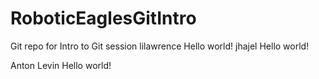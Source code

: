 # RoboticEaglesGitIntro
Git repo for Intro to Git session
lilawrence Hello world!
jhajel Hello world!




Anton Levin Hello world!